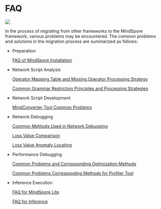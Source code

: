 # FAQ

<a href="https://gitee.com/mindspore/docs/blob/r1.3/docs/mindspore/migration_guide/source_en/faq.md" target="_blank"><img src="https://gitee.com/mindspore/docs/raw/r1.3/resource/_static/logo_source.png"></a>

In the process of migrating from other frameworks to the MindSpore framework, various problems may be encountered. The common problems and solutions in the migration process are summarized as follows:

- Preparation

    [FAQ of MindSpore Installation](https://www.mindspore.cn/docs/faq/en/r1.3/installation.html)

- Network Script Analysis

    [Operator Mapping Table and Missing Operator Processing Strategy](https://www.mindspore.cn/docs/migration_guide/en/r1.3/script_analysis.html#query-operator-mapping-table)

    [Common Grammar Restriction Principles and Processing Strategies](https://www.mindspore.cn/docs/migration_guide/en/r1.3/script_analysis.html#grammar-assessment)

- Network Script Development

    [MindConverter Tool Common Problems](https://gitee.com/mindspore/mindinsight/blob/r1.3/mindinsight/mindconverter/README.md)

- Network Debugging

    [Common Methods Used in Network Debugging](https://www.mindspore.cn/docs/migration_guide/en/r1.3/neural_network_debug.html#common-methods-used-in-network-debugging)

    [Loss Value Comparison](https://www.mindspore.cn/docs/migration_guide/en/r1.3/neural_network_debug.html#loss-value-comparison)

    [Loss Value Anomaly Locating](https://www.mindspore.cn/docs/migration_guide/en/r1.3/neural_network_debug.html#precision-debugging-tools)

- Performance Debugging

    [Common Problems and Corresponding Optimization Methods](https://www.mindspore.cn/docs/migration_guide/en/r1.3/sample_code.html#common-problems-and-corresponding-optimization-methods)

    [Common Problems Corresponding Methods for Profiler Tool](https://www.mindspore.cn/docs/migration_guide/en/r1.3/performance_optimization.html#faq)

- Inference Execution

    [FAQ for MindSpore Lite](https://www.mindspore.cn/lite/faq/en/r1.3/faq.html)

    [FAQ for Inference](https://www.mindspore.cn/docs/faq/en/r1.3/inference.html)
